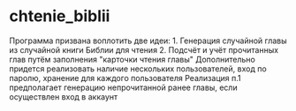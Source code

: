 # chtenie_biblii
Программа призвана воплотить две идеи: 1. Генерация случайной главы из случайной книги Библии для чтения
                                       2. Подсчёт и учёт прочитанных глав путём заполнения "карточки чтения главы"
Дополнительно придется реализовать наличие нескольких пользователей, вход по паролю, хранение для каждого пользователя
Реализация п.1 предполагает генерацию непрочитанной ранее главы, если осуществлен вход в аккаунт 
